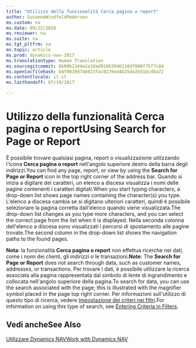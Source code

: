 ```yaml
---
title: "Utilizzo della funzionalità Cerca pagina o report"
author: SusanneWindfeldPedersen
ms.custom: na
ms.date: 09/22/2016
ms.reviewer: na
ms.suite: na
ms.tgt_pltfrm: na
ms.topic: article
ms.prod: dynamics-nav-2017
ms.translationtype: Human Translation
ms.sourcegitcommit: 6b60b1344a1e18ad91863046110df880f75f7c04
ms.openlocfilehash: b4f0039d740823fac0270e44b254a35d1bcdba72
ms.contentlocale: it-it
ms.lasthandoff: 07/19/2017

---
```


# <a name="using-search-for-page-or-report"></a><span data-ttu-id="609c3-102">Utilizzo della funzionalità Cerca pagina o report</span><span class="sxs-lookup"><span data-stu-id="609c3-102">Using Search for Page or Report</span></span>
<span data-ttu-id="609c3-103">È possibile trovare qualsiasi pagina, report o visualizzazione utilizzando l'icona **Cerca pagina o report** nell'angolo superiore destro della barra degli indirizzi.</span><span class="sxs-lookup"><span data-stu-id="609c3-103">You can find any page, report, or view by using the **Search for Page or Report** icon in the top right corner of the address bar.</span></span>
<span data-ttu-id="609c3-104">Quando si inizia a digitare dei caratteri, un elenco a discesa visualizza i nomi delle pagine contenenti i caratteri digitati.</span><span class="sxs-lookup"><span data-stu-id="609c3-104">When you start typing characters, a drop-down list shows page names containing the character(s) you type.</span></span> <span data-ttu-id="609c3-105">L'elenco a discesa cambia se si digitano ulteriori caratteri, quindi è possibile selezionare la pagina corretta dall'elenco quando viene visualizzata.</span><span class="sxs-lookup"><span data-stu-id="609c3-105">The drop-down list changes as you type more characters, and you can select the correct page from the list when it is displayed.</span></span> <span data-ttu-id="609c3-106">Nella seconda colonna dell'elenco a discesa sono visualizzati i percorsi di spostamento alle pagine trovate.</span><span class="sxs-lookup"><span data-stu-id="609c3-106">The second column in the drop-down list shows the navigation paths to the found pages.</span></span>

<span data-ttu-id="609c3-107">**Nota**: la funzionalità **Cerca pagina o report** non effettua ricerche nei dati, come i nomi dei clienti, gli indirizzi o le transazioni.</span><span class="sxs-lookup"><span data-stu-id="609c3-107">**Note**: The **Search for Page or Report** does not search through data, such as customer names, addresses, or transactions.</span></span> <span data-ttu-id="609c3-108">Per trovare i dati, è possibile utilizzare la ricerca associata alla pagina rappresentata dal simbolo di lente di ingrandimento e collocata nell'angolo superiore della pagina.</span><span class="sxs-lookup"><span data-stu-id="609c3-108">To search for data, you can use the search associated with the page; this is illustrated with the magnifier symbol placed in the page top right corner.</span></span> <span data-ttu-id="609c3-109">Per informazioni sull'utilizzo di questo tipo di ricerca, vedere [Impostazione dei criteri nei filtri](ui-enter-criteria-filters.md).</span><span class="sxs-lookup"><span data-stu-id="609c3-109">For information on using this type of search, see [Entering Criteria in Filters](ui-enter-criteria-filters.md).</span></span>

## <a name="see-also"></a><span data-ttu-id="609c3-110">Vedi anche</span><span class="sxs-lookup"><span data-stu-id="609c3-110">See Also</span></span>
[<span data-ttu-id="609c3-111">Utilizzare Dynamics NAV</span><span class="sxs-lookup"><span data-stu-id="609c3-111">Work with Dynamics NAV</span></span>](ui-work-product.md)

